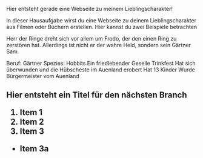 Hier entsteht gerade eine Webseite zu meinem Lieblingscharakter!

In dieser Hausaufgabe wirst du eine Webseite zu deinem Lieblingscharakter 
aus Filmen oder Büchern erstellen. Hier kannst du zwei Beispiele betrachten

Herr der Ringe dreht sich vor allem um Frodo, der den einen Ring zu zerstören hat. Allerdings ist nicht er der wahre Held, sondern sein Gärtner Sam.

Beruf: Gärtner
Spezies: Hobbits
Ein friedlebender Geselle
Trinkfest
Hat sich überwunden und die Hübscheste im Auenland erobert
Hat 13 Kinder
Wurde Bürgermeister vom Auenland

<h2> Hier entsteht ein Titel für den nächsten Branch

1. Item 1
2. Item 2
3. Item 3
* Item 3a
